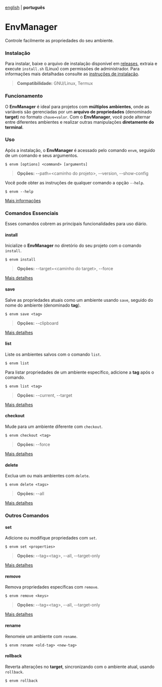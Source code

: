 [english](README.md) | **português**

# EnvManager

Controle facilmente as propriedades do seu ambiente.

### Instalação

Para instalar, baixe o arquivo de instalação disponível em [releases](https://github.com/Irineu333/EnvManager/releases),
extraia e execute `install.sh` (Linux) com permissões de administrador. Para informações mais detalhadas consulte
as [instruções de instalação](src/dist/INSTALLATION).

> **Compatibilidade:** GNU/Linux, Termux

### Funcionamento

O **EnvManager** é ideal para projetos com **múltiplos ambientes**, onde as variáveis são gerenciadas por um **arquivo
de propriedades** (denominado **target**) no formato `chave=valor`. Com o **EnvManager**, você pode alternar entre
diferentes ambientes e realizar outras manipulações **diretamente do terminal**.

### Uso

Após a instalação, o **EnvManager** é acessado pelo comando `envm`, seguido de um comando e seus argumentos.

``` shell
$ envm [options] <command> [arguments]
```

> **Opções:** --path=\<caminho do projeto>, --version, --show-config

Você pode obter as instruções de qualquer comando a opção `--help`.

``` shell
$ envm --help
```

[Mais informações](docs/portuguese/envm.md)

### Comandos Essenciais

Esses comandos cobrem as principais funcionalidades para uso diário.

#### install

Inicialize o **EnvManager** no diretório do seu projeto com o comando `install`.

``` shell
$ envm install
```

> **Opções:** --target=\<caminho do target>, --force

[Mais detalhes](docs/portuguese/install.md)

#### save

Salve as propriedades atuais como um ambiente usando `save`, seguido do nome do ambiente (denominado **tag**).

``` shell
$ envm save <tag>
```

> **Opções:** --clipboard

[Mais detalhes](docs/portuguese/save.md)

#### list

Liste os ambientes salvos com o comando `list`.

``` shell
$ envm list
```

Para listar propriedades de um ambiente específico, adicione a **tag** após o comando.

``` shell
$ envm list <tag>
```

> **Opções:** --current, --target

[Mais detalhes](docs/portuguese/list.md)

#### checkout

Mude para um ambiente diferente com `checkout`.

``` shell
$ envm checkout <tag>
```

> **Opções:** --force

[Mais detalhes](docs/portuguese/checkout.md)

#### delete

Exclua um ou mais ambientes com `delete`.

``` shell
$ envm delete <tags>
```

> **Opções:** --all

[Mais detalhes](docs/portuguese/delete.md)

### Outros Comandos

#### set

Adicione ou modifique propriedades com `set`.

``` shell
$ envm set <properties>
```

> **Opções:** --tag=\<tag>, --all, --target-only

[Mais detalhes](docs/portuguese/set.md)

#### remove

Remova propriedades específicas com `remove`.

``` shell
$ envm remove <keys>
```

> **Opções:** --tag=\<tag>, --all, --target-only

[Mais detalhes](docs/portuguese/remove.md)

#### rename

Renomeie um ambiente com `rename`.

``` shell
$ envm rename <old-tag> <new-tag>
```

#### rollback

Reverta alterações no **target**, sincronizando com o ambiente atual, usando `rollback`.

``` shell
$ envm rollback
```